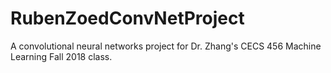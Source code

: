 # RubenZoedConvNetProject
A convolutional neural networks project for Dr. Zhang's CECS 456 Machine Learning Fall 2018 class.
